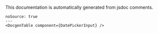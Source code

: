 This documentation is automatically generated from jsdoc comments.

```react
noSource: true
---
<DocgenTable component={DatePickerInput} />
```
